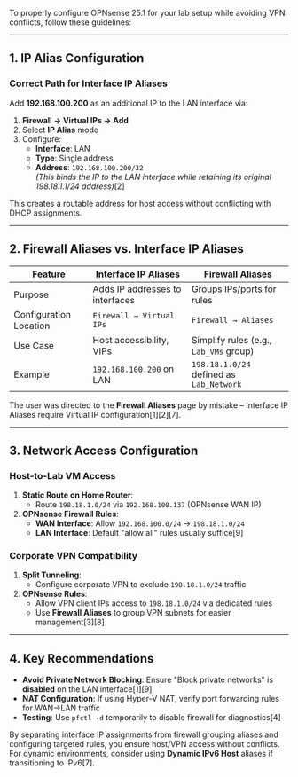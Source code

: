 To properly configure OPNsense 25.1 for your lab setup while avoiding VPN conflicts, follow these guidelines:

---

## 1. IP Alias Configuration
### **Correct Path for Interface IP Aliases**
Add **192.168.100.200** as an additional IP to the LAN interface via:
1. **Firewall → Virtual IPs → Add**
2. Select **IP Alias** mode
3. Configure:
   - **Interface**: LAN
   - **Type**: Single address
   - **Address**: `192.168.100.200/32`  
   *(This binds the IP to the LAN interface while retaining its original 198.18.1.1/24 address)*[2]

This creates a routable address for host access without conflicting with DHCP assignments.

---

## 2. Firewall Aliases vs. Interface IP Aliases
| **Feature**               | **Interface IP Aliases**                     | **Firewall Aliases**                      |
|---------------------------|----------------------------------------------|--------------------------------------------|
| Purpose                   | Adds IP addresses to interfaces              | Groups IPs/ports for rules                 |
| Configuration Location    | `Firewall → Virtual IPs`                     | `Firewall → Aliases`                       |
| Use Case                  | Host accessibility, VIPs                    | Simplify rules (e.g., `Lab_VMs` group)     |
| Example                   | `192.168.100.200` on LAN                    | `198.18.1.0/24` defined as `Lab_Network`  |

The user was directed to the **Firewall Aliases** page by mistake – Interface IP Aliases require Virtual IP configuration[1][2][7].

---

## 3. Network Access Configuration
### **Host-to-Lab VM Access**
1. **Static Route on Home Router**:
   - Route `198.18.1.0/24` via `192.168.100.137` (OPNsense WAN IP)
2. **OPNsense Firewall Rules**:
   - **WAN Interface**: Allow `192.168.100.0/24` → `198.18.1.0/24`
   - **LAN Interface**: Default "allow all" rules usually suffice[9]

### **Corporate VPN Compatibility**
1. **Split Tunneling**:
   - Configure corporate VPN to exclude `198.18.1.0/24` traffic
2. **OPNsense Rules**:
   - Allow VPN client IPs access to `198.18.1.0/24` via dedicated rules
   - Use **Firewall Aliases** to group VPN subnets for easier management[3][8]

---

## 4. Key Recommendations
- **Avoid Private Network Blocking**: Ensure "Block private networks" is **disabled** on the LAN interface[1][9]
- **NAT Configuration**: If using Hyper-V NAT, verify port forwarding rules for WAN→LAN traffic
- **Testing**: Use `pfctl -d` temporarily to disable firewall for diagnostics[4]

By separating interface IP assignments from firewall grouping aliases and configuring targeted rules, you ensure host/VPN access without conflicts. For dynamic environments, consider using **Dynamic IPv6 Host** aliases if transitioning to IPv6[7].
